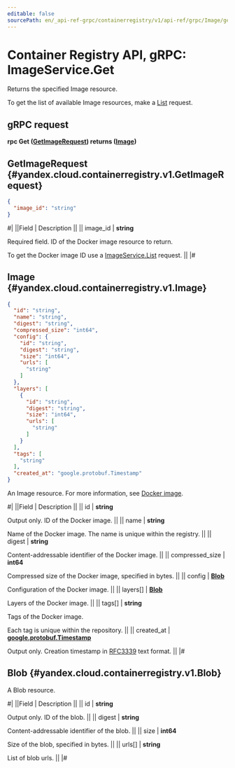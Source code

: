 ```yaml
---
editable: false
sourcePath: en/_api-ref-grpc/containerregistry/v1/api-ref/grpc/Image/get.md
---
```


# Container Registry API, gRPC: ImageService.Get

Returns the specified Image resource.

To get the list of available Image resources, make a [List](/docs/container-registry/api-ref/grpc/Image/list#List) request.

## gRPC request

**rpc Get ([GetImageRequest](#yandex.cloud.containerregistry.v1.GetImageRequest)) returns ([Image](#yandex.cloud.containerregistry.v1.Image))**

## GetImageRequest {#yandex.cloud.containerregistry.v1.GetImageRequest}

```json
{
  "image_id": "string"
}
```

#|
||Field | Description ||
|| image_id | **string**

Required field. ID of the Docker image resource to return.

To get the Docker image ID use a [ImageService.List](/docs/container-registry/api-ref/grpc/Image/list#List) request. ||
|#

## Image {#yandex.cloud.containerregistry.v1.Image}

```json
{
  "id": "string",
  "name": "string",
  "digest": "string",
  "compressed_size": "int64",
  "config": {
    "id": "string",
    "digest": "string",
    "size": "int64",
    "urls": [
      "string"
    ]
  },
  "layers": [
    {
      "id": "string",
      "digest": "string",
      "size": "int64",
      "urls": [
        "string"
      ]
    }
  ],
  "tags": [
    "string"
  ],
  "created_at": "google.protobuf.Timestamp"
}
```

An Image resource. For more information, see [Docker image](/docs/container-registry/concepts/docker-image).

#|
||Field | Description ||
|| id | **string**

Output only. ID of the Docker image. ||
|| name | **string**

Name of the Docker image.
The name is unique within the registry. ||
|| digest | **string**

Content-addressable identifier of the Docker image. ||
|| compressed_size | **int64**

Compressed size of the Docker image, specified in bytes. ||
|| config | **[Blob](#yandex.cloud.containerregistry.v1.Blob)**

Configuration of the Docker image. ||
|| layers[] | **[Blob](#yandex.cloud.containerregistry.v1.Blob)**

Layers of the Docker image. ||
|| tags[] | **string**

Tags of the Docker image.

Each tag is unique within the repository. ||
|| created_at | **[google.protobuf.Timestamp](https://developers.google.com/protocol-buffers/docs/reference/google.protobuf#timestamp)**

Output only. Creation timestamp in [RFC3339](https://www.ietf.org/rfc/rfc3339.txt) text format. ||
|#

## Blob {#yandex.cloud.containerregistry.v1.Blob}

A Blob resource.

#|
||Field | Description ||
|| id | **string**

Output only. ID of the blob. ||
|| digest | **string**

Content-addressable identifier of the blob. ||
|| size | **int64**

Size of the blob, specified in bytes. ||
|| urls[] | **string**

List of blob urls. ||
|#